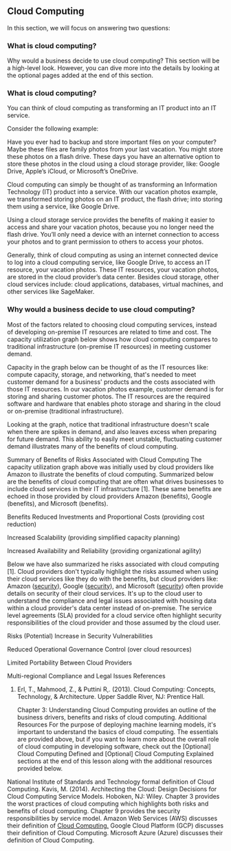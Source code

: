 ## Cloud Computing
In this section, we will focus on answering two questions:

### What is cloud computing?
Why would a business decide to use cloud computing?
This section will be a high-level look. However, you can dive more into the details by looking at the optional pages added at the end of this section.

### What is cloud computing?
You can think of cloud computing as transforming an IT product into an IT service.

Consider the following example:

Have you ever had to backup and store important files on your computer? Maybe these files are family photos from your last vacation. You might store these photos on a flash drive. These days you have an alternative option to store these photos in the cloud using a cloud storage provider, like: Google Drive, Apple’s iCloud, or Microsoft’s OneDrive.

Cloud computing can simply be thought of as transforming an Information Technology (IT) product into a service. With our vacation photos example, we transformed storing photos on an IT product, the flash drive; into storing them using a service, like Google Drive.

Using a cloud storage service provides the benefits of making it easier to access and share your vacation photos, because you no longer need the flash drive. You’ll only need a device with an internet connection to access your photos and to grant permission to others to access your photos.

Generally, think of cloud computing as using an internet connected device to log into a cloud computing service, like Google Drive, to access an IT resource, your vacation photos. These IT resources, your vacation photos, are stored in the cloud provider’s data center. Besides cloud storage, other cloud services include: cloud applications, databases, virtual machines, and other services like SageMaker.

### Why would a business decide to use cloud computing?
Most of the factors related to choosing cloud computing services, instead of developing on-premise IT resources are related to time and cost. The capacity utilization graph below shows how cloud computing compares to traditional infrastructure (on-premise IT resources) in meeting customer demand.

Capacity in the graph below can be thought of as the IT resources like: compute capacity, storage, and networking, that's needed to meet customer demand for a business' products and the costs associated with those IT resources. In our vacation photos example, customer demand is for storing and sharing customer photos. The IT resources are the required software and hardware that enables photo storage and sharing in the cloud or on-premise (traditional infrastructure).

Looking at the graph, notice that traditional infrastructure doesn't scale when there are spikes in demand, and also leaves excess when preparing for future demand. This ability to easily meet unstable, fluctuating customer demand illustrates many of the benefits of cloud computing.

Summary of Benefits of Risks Associated with Cloud Computing
The capacity utilization graph above was initially used by cloud providers like Amazon to illustrate the benefits of cloud computing. Summarized below are the benefits of cloud computing that are often what drives businesses to include cloud services in their IT infrastructure [1]. These same benefits are echoed in those provided by cloud providers Amazon (benefits), Google (benefits), and Microsoft (benefits).

Benefits
Reduced Investments and Proportional Costs (providing cost reduction)

Increased Scalability (providing simplified capacity planning)

Increased Availability and Reliability (providing organizational agility)

Below we have also summarized he risks associated with cloud computing [1]. Cloud providers don't typically highlight the risks assumed when using their cloud services like they do with the benefits, but cloud providers like: Amazon ([security](https://aws.amazon.com/security/introduction-to-cloud-security/)), Google ([security](https://cloud.google.com/security/data-safety/)), and Microsoft ([security](https://www.microsoft.com/en-us/TrustCenter/CloudServices/Azure/default.aspx)) often provide details on security of their cloud services. It's up to the cloud user to understand the compliance and legal issues associated with housing data within a cloud provider's data center instead of on-premise. The service level agreements (SLA) provided for a cloud service often highlight security responsibilities of the cloud provider and those assumed by the cloud user.

Risks
(Potential) Increase in Security Vulnerabilities 

Reduced Operational Governance Control (over cloud resources)

Limited Portability Between Cloud Providers

Multi-regional Compliance and Legal Issues
References
1.   Erl, T., Mahmood, Z., & Puttini R,. (2013). Cloud Computing: Concepts, Technology, & Architecture. Upper Saddle River, NJ: Prentice Hall.

        Chapter 3: Understanding Cloud Computing provides an outline of the business drivers, benefits and risks of cloud computing.
Additional Resources
For the purpose of deploying machine learning models, it's important to understand the basics of cloud computing. The essentials are provided above, but if you want to learn more about the overall role of cloud computing in developing software, check out the [Optional] Cloud Computing Defined and [Optional] Cloud Computing Explained sections at the end of this lesson along with the additional resources provided below.

National Institute of Standards and Technology formal definition of Cloud Computing.
Kavis, M. (2014). Architecting the Cloud: Design Decisions for Cloud Computing Service Models. Hoboken, NJ: Wiley. Chapter 3 provides the worst practices of cloud computing which highlights both risks and benefits of cloud computing. Chapter 9 provides the security responsibilities by service model.
Amazon Web Services (AWS) discusses their definition of [Cloud Computing.](https://csrc.nist.gov/publications/detail/sp/800-145/final)
Google Cloud Platform (GCP) discusses their definition of Cloud Computing.
Microsoft Azure (Azure) discusses their definition of Cloud Computing.
